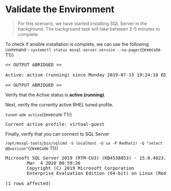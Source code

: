 # Validate the Environment
>For this scenario, we have started installing SQL Server in the background. The background task will take between 2-5 minutes to complete. 

To check if ansible installation is complete, we can use the following command -
`systemctl status mssql-server.service --no-pager`{{execute T1}}

<pre class="file">
<< OUTPUT ABRIDGED >>

Active: active (running) since Monday 2019-07-15 19:24:18 EDT; 3h 59min left

<< OUTPUT ABRIDGED >>
</pre>

Verify that the Active status is __active (running)__.

Next, verify the currently active RHEL tuned profile.

`tuned-adm active`{{execute T1}}
<pre class="file">
Current active profile: virtual-guest
</pre>

Finally, verify that you can connect to SQL Server 

`/opt/mssql-tools/bin/sqlcmd -S localhost -U sa -P Redhat1! -Q "select @@version"`{{execute T1}}

<pre class="file">
Microsoft SQL Server 2019 (RTM-CU3) (KB4538853) - 15.0.4023.6 (X64)
        Mar  4 2020 00:59:26
        Copyright (C) 2019 Microsoft Corporation
        Enterprise Evaluation Edition (64-bit) on Linux (Red Hat Enterprise Linux 8.1 (Ootpa)) <X64>

(1 rows affected)
</pre>
